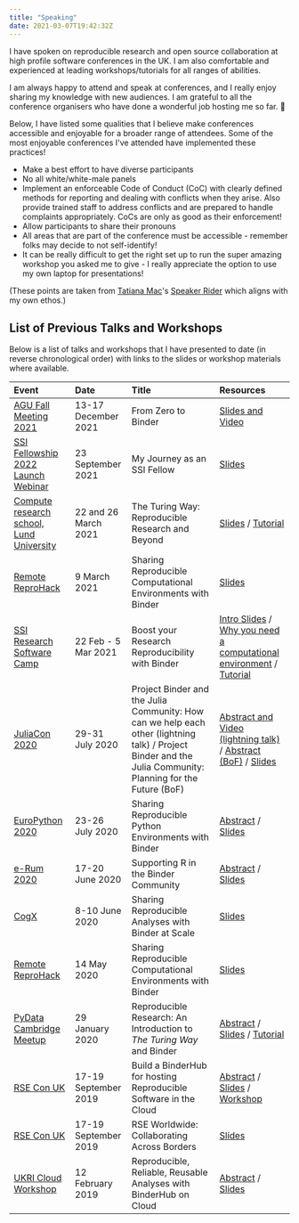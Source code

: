 ```yaml
---
title: "Speaking"
date: 2021-03-07T19:42:32Z
---
```


I have spoken on reproducible research and open source collaboration at high profile software conferences in the UK.
I am also comfortable and experienced at leading workshops/tutorials for all ranges of abilities.

I am always happy to attend and speak at conferences, and I really enjoy sharing my knowledge with new audiences.
I am grateful to all the conference organisers who have done a wonderful job hosting me so far. :open_hands:

Below, I have listed some qualities that I believe make conferences accessible and enjoyable for a broader range of attendees.
Some of the most enjoyable conferences I've attended have implemented these practices!

- Make a best effort to have diverse participants
- No all white/white-male panels
- Implement an enforceable Code of Conduct (CoC) with clearly defined methods for reporting and dealing with conflicts when they arise. Also provide trained staff to address conflicts and are prepared to handle complaints appropriately. CoCs are only as good as their enforcement!
- Allow participants to share their pronouns
- All areas that are part of the conference must be accessible - remember folks may decide to not self-identify!
- It can be really difficult to get the right set up to run the super amazing workshop you asked me to give - I really appreciate the option to use my own laptop for presentations!

(These points are taken from [Tatiana Mac](https://tatianamac.com/speaking/)'s [Speaker Rider](https://gist.github.com/tatianamac/493ca668ee7f7c07a5b282f6d9132552) which aligns with my own ethos.)

## List of Previous Talks and Workshops

Below is a list of talks and workshops that I have presented to date (in reverse chronological order) with links to the slides or workshop materials where available.

Event | Date | Title | Resources
| :--- | :--- | :--- | :--- |
[AGU Fall Meeting 2021](https://www.agu.org/Fall-Meeting) | 13-17 December 2021 | From Zero to Binder | [Slides and Video](https://doi.org/10.5281/zenodo.5767615)
[SSI Fellowship 2022 Launch Webinar](https://software.ac.uk/fellowship-programme/2022/webinar) | 23 September 2021 | My Journey as an SSI Fellow | [Slides](https://docs.google.com/presentation/d/1T5wEiE1NsADtojuraPxuJnwOFwGmzm9QdLVlB-2Vt3U/edit?usp=sharing)
[Compute research school, Lund University](https://compute.lu.se) | 22 and 26 March 2021 | The Turing Way: Reproducible Research and Beyond | [Slides](https://doi.org/10.5281/zenodo.4625923) / [Tutorial](http://bit.ly/zero-to-binder-python)
[Remote ReproHack](https://openworking.wordpress.com/2020/08/05/remote-reprohacking/) | 9 March 2021 | Sharing Reproducible Computational Environments with Binder | [Slides](https://doi.org/10.5281/zenodo.3826151)
[SSI Research Software Camp](https://software.ac.uk/RSCamp-research-accessibility) | 22 Feb - 5 Mar 2021 | Boost your Research Reproducibility with Binder | [Intro Slides](https://doi.org/10.5281/zenodo.4570595) / [Why you need a computational environment](https://doi.org/10.5281/zenodo.4573145) / [Tutorial](http://bit.ly/zero-to-binder-python)
[JuliaCon 2020](https://juliacon.org/2020/) | 29-31 July 2020 | Project Binder and the Julia Community: How can we help each other (lightning talk) / Project Binder and the Julia Community: Planning for the Future (BoF) | [Abstract and Video (lightning talk)](https://live.juliacon.org/talk/GVFYUF) / [Abstract (BoF)](https://live.juliacon.org/talk/QF8BC7) / [Slides](https://doi.org/10.5281/zenodo.3956320)
[EuroPython 2020](https://ep2020.europython.eu/) | 23-26 July 2020 | Sharing Reproducible Python Environments with Binder | [Abstract](https://ep2020.europython.eu/talks/BqQBN6J-sharing-reproducible-python-environments-with-binder/) / [Slides](https://doi.org/10.5281/zenodo.3937310)
[e-Rum 2020](https://2020.erum.io) | 17-20 June 2020 | Supporting R in the Binder Community | [Abstract](https://github.com/sgibson91/ssi-fellowship/blob/main/talks/abstracts/eRum2020.md) / [Slides](https://doi.org/10.5281/zenodo.3895699)
[CogX](https://cogx.co) | 8-10 June 2020 | Sharing Reproducible Analyses with Binder at Scale | [Slides](https://doi.org/10.5281/zenodo.3885704)
[Remote ReproHack](https://n8cir.org.uk/events/remote-reprohack/) | 14 May 2020 | Sharing Reproducible Computational Environments with Binder | [Slides](https://doi.org/10.5281/zenodo.3826152)
[PyData Cambridge Meetup](https://www.meetup.com/PyData-Cambridge-Meetup/events/267902974/) | 29 January 2020 | Reproducible Research: An Introduction to _The Turing Way_ and Binder | [Abstract](https://github.com/alan-turing-institute/the-turing-way/blob/master/conferences/abstracts/pydata_cam_abstract.md) / [Slides](https://doi.org/10.5281/zenodo.3628296) / [Tutorial](https://bit.ly/zero-to-binder-python)
[RSE Con UK](https://rse.ac.uk/conf2019/) | 17-19 September 2019 | Build a BinderHub for hosting Reproducible Software in the Cloud | [Abstract](https://github.com/alan-turing-institute/the-turing-way/blob/master/conferences/abstracts/RSECon19-BinderHub-workshop-application.md) / [Slides](https://zenodo.org/record/3404774#.XZzZVOdKgWo) / [Workshop](https://bit.ly/zero-to-binderhub-workshop)
[RSE Con UK](https://rse.ac.uk/conf2019/) | 17-19 September 2019 | RSE Worldwide: Collaborating Across Borders | [Slides](https://zenodo.org/record/3377380#.XZzZ3udKgWo)
[UKRI Cloud Workshop](https://cloud.ac.uk/workshops/feb2019/) | 12 February 2019 | Reproducible, Reliable, Reusable Analyses with BinderHub on Cloud | [Abstract](https://github.com/alan-turing-institute/the-turing-way/blob/master/conferences/abstracts/UKRI-cloud-workshop-abstract.md) / [Slides](https://github.com/alan-turing-institute/the-turing-way/blob/master/conferences/presentations/UKRI_cloud_2019-02-12/UKRI_cloud_demo_2019-02-12.md)

